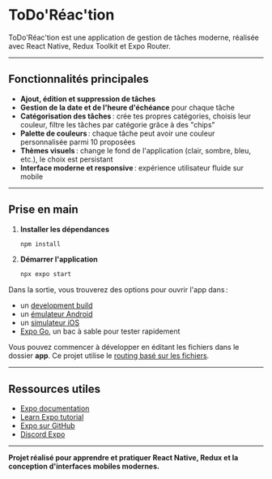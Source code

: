 # ToDo'Réac'tion

ToDo'Réac'tion est une application de gestion de tâches moderne, réalisée avec React Native, Redux Toolkit et Expo Router.

---

## Fonctionnalités principales

- **Ajout, édition et suppression de tâches**
- **Gestion de la date et de l'heure d'échéance** pour chaque tâche
- **Catégorisation des tâches** : crée tes propres catégories, choisis leur couleur, filtre les tâches par catégorie grâce à des "chips"
- **Palette de couleurs** : chaque tâche peut avoir une couleur personnalisée parmi 10 proposées
- **Thèmes visuels** : change le fond de l'application (clair, sombre, bleu, etc.), le choix est persistant
- **Interface moderne et responsive** : expérience utilisateur fluide sur mobile

---

## Prise en main

1. **Installer les dépendances**

   ```bash
   npm install
   ```

2. **Démarrer l'application**

   ```bash
   npx expo start
   ```

Dans la sortie, vous trouverez des options pour ouvrir l'app dans :
- un [development build](https://docs.expo.dev/develop/development-builds/introduction/)
- un [émulateur Android](https://docs.expo.dev/workflow/android-studio-emulator/)
- un [simulateur iOS](https://docs.expo.dev/workflow/ios-simulator/)
- [Expo Go](https://expo.dev/go), un bac à sable pour tester rapidement

Vous pouvez commencer à développer en éditant les fichiers dans le dossier **app**. Ce projet utilise le [routing basé sur les fichiers](https://docs.expo.dev/router/introduction).

---

## Ressources utiles

- [Expo documentation](https://docs.expo.dev/)
- [Learn Expo tutorial](https://docs.expo.dev/tutorial/introduction/)
- [Expo sur GitHub](https://github.com/expo/expo)
- [Discord Expo](https://chat.expo.dev)

---

**Projet réalisé pour apprendre et pratiquer React Native, Redux et la conception d'interfaces mobiles modernes.**

